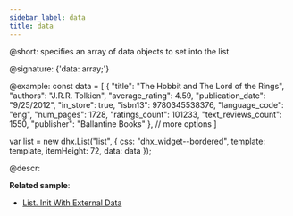 ```yaml
---
sidebar_label: data
title: data
---          
```


@short: specifies an array of data objects to set into the list

@signature: {'data: array;'}

@example: 
const data = [
    {
      "title": "The Hobbit and The Lord of the Rings",
      "authors": "J.R.R. Tolkien",
      "average_rating": 4.59,
      "publication_date": "9/25/2012",
      "in_store": true,
      "isbn13": 9780345538376,
      "language_code": "eng",
      "num_pages": 1728,
      "ratings_count": 101233,
      "text_reviews_count": 1550,
      "publisher": "Ballantine Books"
    },
    // more options
]

var list = new dhx.List("list", {
	css: "dhx_widget--bordered",
	template: template,
	itemHeight: 72,
	data: data
});



@descr: 

**Related sample**:
- [List. Init With External Data](https://snippet.dhtmlx.com/20i6vbtj)
